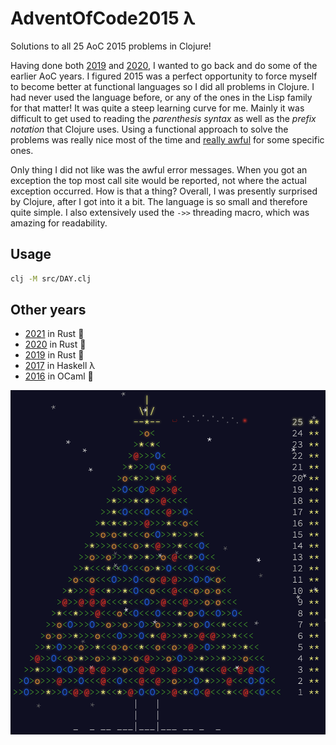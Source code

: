 # AdventOfCode2015 λ
Solutions to all 25 AoC 2015 problems in Clojure!

Having done both [2019](https://github.com/AxlLind/AdventOfCode2019) and [2020](https://github.com/AxlLind/AdventOfCode2020), I wanted to go back and do some of the earlier AoC years. I figured 2015 was a perfect opportunity to force myself to become better at functional languages so I did all problems in Clojure. I had never used the language before, or any of the ones in the Lisp family for that matter! It was quite a steep learning curve for me. Mainly it was difficult to get used to reading the _parenthesis syntax_ as well as the _prefix notation_ that Clojure uses. Using a functional approach to solve the problems was really nice most of the time and [really awful](./src/06.clj) for some specific ones.

Only thing I did not like was the awful error messages. When you got an exception the top most call site would be reported, not where the actual exception occurred. How is that a thing? Overall, I was presently surprised by Clojure, after I got into it a bit. The language is so small and therefore quite simple. I also extensively used the `->>` threading macro, which was amazing for readability.

## Usage
```sh
clj -M src/DAY.clj
```

## Other years
- [2021](https://github.com/AxlLind/AdventOfCode2021/) in Rust 🦀
- [2020](https://github.com/AxlLind/AdventOfCode2020/) in Rust 🦀
- [2019](https://github.com/AxlLind/AdventOfCode2019/) in Rust 🦀
- [2017](https://github.com/AxlLind/AdventOfCode2017/) in Haskell λ
- [2016](https://github.com/AxlLind/AdventOfCode2016/) in OCaml 🐫

![end-screen](./end-screen.png)
